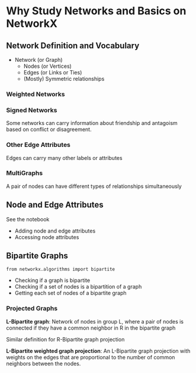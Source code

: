 # Why Study Networks and Basics on NetworkX
## Network Definition and Vocabulary
- Network (or Graph)
  - Nodes (or Vertices)
  - Edges (or Links or Ties)
  - (Mostly) Symmetric relationships
### Weighted Networks
### Signed Networks
Some networks can carry information about friendship and antagoism based on conflict or disagreement.
### Other Edge Attributes
Edges can carry many other labels or attributes
### MultiGraphs
A pair of nodes can have different types of relationships simultaneously

## Node and Edge Attributes
See the notebook
- Adding node and edge attributes
- Accessing node attributes

## Bipartite Graphs
`from networkx.algorithms import bipartite`
- Checking if a graph is bipartite
- Checking if a set of nodes is a bipartition of a graph
- Getting each set of nodes of a bipartite graph
### Projected Graphs
**L-Bipartite graph**: Network of nodes in group L, where a pair of nodes is connected if they have a common neighbor in R in the bipartite graph

Similar definition for R-Bipartite graph projection

**L-Bipartite weighted graph projection**: An L-Bipartite graph projection with weights on the edges that are proportional to the number of common neighbors between the nodes.

